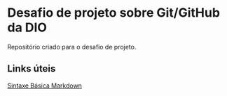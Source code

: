 # Desafio de projeto sobre Git/GitHub da DIO 
Repositório criado para o desafio de projeto. 

## Links úteis 
[Sintaxe Básica Markdown](https://www.markdownguide.org/basic-syntax/)
